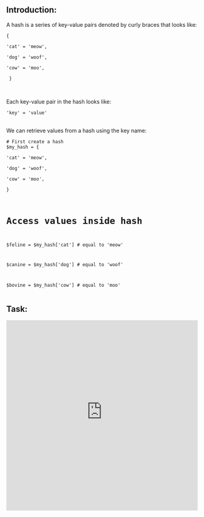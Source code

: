 <body>

<h2 id="toc_1">Introduction:</h2>

<p>A hash is a series of key-value pairs denoted by curly braces that looks like:</p>
<code>{ </br>
'cat' = 'meow',</br> 
'dog' = 'woof',</br> 
'cow' = 'moo',</br>
 }</br>
</code></br>
<p>Each key-value pair in the hash looks like:</p> 
<code>'key' = 'value'</br></code></br>
<p>We can retrieve values from a hash using the key name:</p>

<div><pre><code class="language-none"># First create a hash
$my_hash = {</br>
'cat' = 'meow',</br> 
'dog' = 'woof',</br> 
'cow' = 'moo',</br>
}</br>

# Access values inside hash

$feline  = $my_hash['cat']             # equal to 'meow'

$canine = $my_hash['dog']             # equal to 'woof'

$bovine  = $my_hash['cow']             # equal to 'moo'</code></pre></div>

<h2 id="toc_2">Task:</h2>
<p><iframe src="https://magicbox.classroom.puppet.com/facts/working_with_hashes" width="100%" height="500px" frameborder="0"></iframe></p>




</body>
